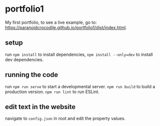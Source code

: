 # portfolio1
My first portfolio, to see a live example, go to: https://paranoidcrocodile.github.io/portfolio1/dist/index.html.

## setup
run `npm install` to install dependencies, `npm install --only=dev` to install dev dependencies.

## running the code
run `npm run serve` to start a developmental server. `npm run build` to build a production version. `npm run lint` to run ESLint.

## edit text in the website
navigate to `config.json` in root and edit the property values.